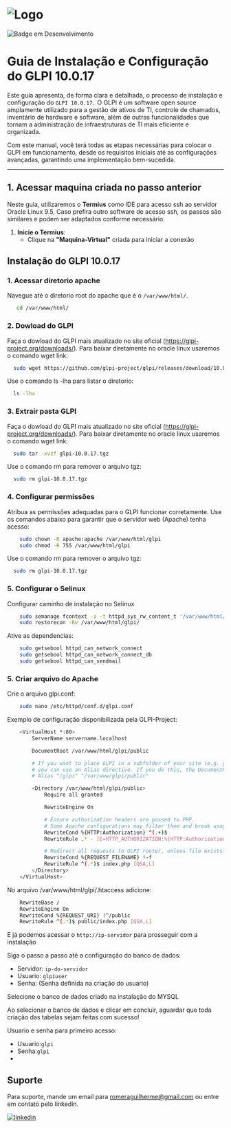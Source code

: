 # ![Logo](https://i.ibb.co/wpjxtkf/glpi.png)  
![Badge em Desenvolvimento](http://img.shields.io/static/v1?label=STATUS&message=EM%20DESENVOLVIMENTO&color=GREEN&style=for-the-badge)

# Guia de Instalação e Configuração do GLPI 10.0.17 

Este guia apresenta, de forma clara e detalhada, o processo de instalação e configuração do `GLPI 10.0.17.` O GLPI é um software open source amplamente utilizado para a gestão de ativos de TI, controle de chamados, inventário de hardware e software, além de outras funcionalidades que tornam a administração de infraestruturas de TI mais eficiente e organizada.

Com este manual, você terá todas as etapas necessárias para colocar o GLPI em funcionamento, desde os requisitos iniciais até as configurações avançadas, garantindo uma implementação bem-sucedida.

---

## 1. Acessar maquina criada no passo anterior 

Neste guia, utilizaremos o **Termius** como IDE para acesso ssh ao servidor Oracle Linux 9.5, Caso prefira outro software de acesso ssh, os passos são similares e podem ser adaptados conforme necessário.  

1. **Inicie o Termius**:  
   - Clique na **"Maquina-Virtual"** criada para iniciar a  conexão

## **Instalação do GLPI 10.0.17**  

### 1. **Acessar diretorio apache**

Navegue até o diretorio root do apache que é o `/var/www/html/`.

```bash
   cd /var/www/html/
```

### 2. **Dowload do GLPI**

Faça o dowload do GLPI mais atualizado no site oficial (https://glpi-project.org/downloads/).
Para baixar diretamente no oracle linux usaremos o comando wget link:

```bash
  sudo wget https://github.com/glpi-project/glpi/releases/download/10.0.17/glpi-10.0.17.tgz
```
Use o comando ls -lha para listar o diretorio:

```bash
  ls -lha
```

### 3. **Extrair pasta GLPI**

Faça o dowload do GLPI mais atualizado no site oficial (https://glpi-project.org/downloads/).
Para baixar diretamente no oracle linux usaremos o comando wget link:

```bash
  sudo tar -xvzf glpi-10.0.17.tgz
```
Use o comando rm para remover o arquivo tgz:

```bash
  sudo rm glpi-10.0.17.tgz
```
### 4. **Configurar permissões**

Atribua as permissões adequadas para o GLPI funcionar corretamente. Use os comandos abaixo para garantir que o servidor web (Apache) tenha acesso:

```bash
    sudo chown -R apache:apache /var/www/html/glpi
    sudo chmod -R 755 /var/www/html/glpi
```
Use o comando rm para remover o arquivo tgz:

```bash
  sudo rm glpi-10.0.17.tgz
```
### 5. **Configurar o Selinux**

Configurar caminho de instalação no Selinux

```bash
    sudo semanage fcontext -a -t httpd_sys_rw_content_t '/var/www/html/glpi(/.*)?'
    sudo restorecon -Rv /var/www/html/glpi/
```
Ative as dependencias:

```bash
    sudo getsebool httpd_can_network_connect
    sudo getsebool httpd_can_network_connect_db
    sudo getsebool httpd_can_sendmail
```

### 5. **Criar arquivo do Apache**

Crie o arquivo glpi.conf:

```bash
    sudo nano /etc/httpd/conf.d/glpi.conf
```

Exemplo de configuração disponibilizada pela GLPI-Project:

```bash
    <VirtualHost *:80>
        ServerName servername.localhost

        DocumentRoot /var/www/html/glpi/public

        # If you want to place GLPI in a subfolder of your site (e.g. your virtual host is serving multiple applications),
        # you can use an Alias directive. If you do this, the DocumentRoot directive MUST NOT target the GLPI directory itself.
        # Alias "/glpi" "/var/www/glpi/public"

        <Directory /var/www/html/glpi/public>
            Require all granted

            RewriteEngine On

            # Ensure authorization headers are passed to PHP.
            # Some Apache configurations may filter them and break usage of API, CalDAV, ...
            RewriteCond %{HTTP:Authorization} ^(.+)$
            RewriteRule .* - [E=HTTP_AUTHORIZATION:%{HTTP:Authorization}]

            # Redirect all requests to GLPI router, unless file exists.
            RewriteCond %{REQUEST_FILENAME} !-f
            RewriteRule ^(.*)$ index.php [QSA,L]
        </Directory>
    </VirtualHost>
```

No arquivo /var/www/html/glpi/.htaccess adicione:

```bash
    RewriteBase /
    RewriteEngine On
    RewriteCond %{REQUEST_URI} !^/public
    RewriteRule ^(.*)$ public/index.php [QSA,L]
```

E já podemos acessar o `http://ip-servidor` para prosseguir com a instalação

Siga o passo a passo até a configuração do banco de dados:

   - Servidor: `ip-do-servidor`
   - Usuario: `glpiuser`
   - Senha: (Senha definida na criação do usuario)

Selecione o banco de dados criado na instalação do MYSQL

Ao selecionar o banco de dados e clicar em concluir, aguardar que toda criação das tabelas sejam feitas com sucesso!

Usuario e senha para primeiro acesso:

   - Usuario:`glpi`
   - Senha:`glpi`
   - 
## Suporte

Para suporte, mande um email para romeraguilherme@gmail.com ou entre em contato pelo linkedin.


[![linkedin](https://img.shields.io/badge/linkedin-0A66C2?style=for-the-badge&logo=linkedin&logoColor=white)](https://www.linkedin.com/in/guilherme-romera-569801267/)
